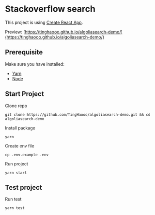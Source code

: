 # Stackoverflow search

This project is using [Create React App](https://github.com/facebook/create-react-app).

Preview: [https://tinghaooo.github.io/algoliasearch-demo/](https://tinghaooo.github.io/algoliasearch-demo/)

## Prerequisite

Make sure you have installed:

- [Yarn](https://classic.yarnpkg.com/en/docs/install/#mac-stable)
- [Node](https://nodejs.org/en/download/)

## Start Project

Clone repo

```
git clone https://github.com/TingHaooo/algoliasearch-demo.git && cd algoliasearch-demo
```

Install package

```
yarn
```

Create env file

```
cp .env.example .env
```

Run project

```
yarn start
```

## Test project

Run test

```
yarn test
```
